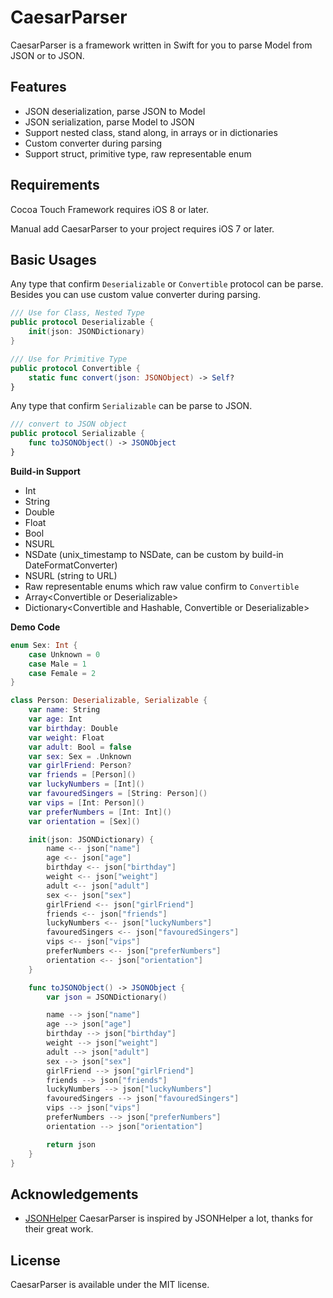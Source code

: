 # CaesarParser

CaesarParser is a framework written in Swift for you to parse Model from JSON or to JSON.

## Features

* JSON deserialization, parse JSON to Model
* JSON serialization, parse Model to JSON
* Support nested class, stand along, in arrays or in dictionaries
* Custom converter during parsing
* Support struct, primitive type, raw representable enum

## Requirements

Cocoa Touch Framework requires iOS 8 or later.

Manual add CaesarParser to your project requires iOS 7 or later.

## Basic Usages

Any type that confirm `Deserializable` or `Convertible` protocol can be parse. Besides you can use custom value converter during parsing.

```swift
/// Use for Class, Nested Type
public protocol Deserializable {
    init(json: JSONDictionary)
}

/// Use for Primitive Type
public protocol Convertible {
    static func convert(json: JSONObject) -> Self?
}
```

Any type that confirm `Serializable` can be parse to JSON.

```swift
/// convert to JSON object
public protocol Serializable {
    func toJSONObject() -> JSONObject
}
```

**Build-in Support**

* Int
* String
* Double
* Float
* Bool
* NSURL
* NSDate (unix_timestamp to NSDate, can be custom by build-in DateFormatConverter)
* NSURL (string to URL)
* Raw representable enums which raw value confirm to `Convertible`
* Array\<Convertible or Deserializable\>
* Dictionary\<Convertible and Hashable, Convertible or Deserializable\>

**Demo Code**

```swift
enum Sex: Int {
	case Unknown = 0
	case Male = 1
	case Female = 2
}

class Person: Deserializable, Serializable {
    var name: String
    var age: Int
    var birthday: Double
    var weight: Float
    var adult: Bool = false
    var sex: Sex = .Unknown
    var girlFriend: Person?
    var friends = [Person]()
    var luckyNumbers = [Int]()
    var favouredSingers = [String: Person]()
    var vips = [Int: Person]()
    var preferNumbers = [Int: Int]()
    var orientation = [Sex]()

    init(json: JSONDictionary) {
        name <-- json["name"]
        age <-- json["age"]
        birthday <-- json["birthday"]
        weight <-- json["weight"]
        adult <-- json["adult"]
        sex <-- json["sex"]
        girlFriend <-- json["girlFriend"]
        friends <-- json["friends"]
        luckyNumbers <-- json["luckyNumbers"]
        favouredSingers <-- json["favouredSingers"]
        vips <-- json["vips"]
        preferNumbers <-- json["preferNumbers"]
        orientation <-- json["orientation"]
    }

    func toJSONObject() -> JSONObject {
        var json = JSONDictionary()

        name --> json["name"]
        age --> json["age"]
        birthday --> json["birthday"]
        weight --> json["weight"]
        adult --> json["adult"]
        sex --> json["sex"]
        girlFriend --> json["girlFriend"]
        friends --> json["friends"]
        luckyNumbers --> json["luckyNumbers"]
        favouredSingers --> json["favouredSingers"]
        vips --> json["vips"]
        preferNumbers --> json["preferNumbers"]
        orientation --> json["orientation"]

        return json
    }
}

```

## Acknowledgements
* [JSONHelper](https://github.com/isair/JSONHelper) CaesarParser is inspired by JSONHelper a lot, thanks for their great work.

## License
CaesarParser is available under the MIT license.
